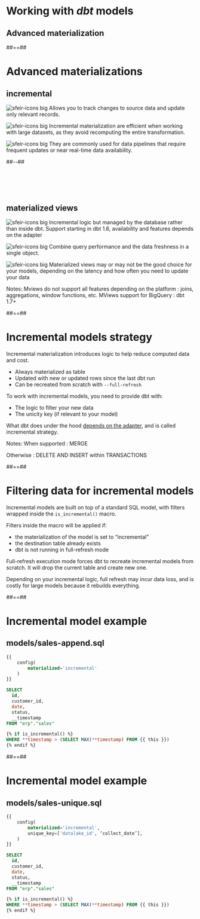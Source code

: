 <!-- .slide: class="transition"-->

# Working with _dbt_ models

## Advanced materialization

##==##

<!-- .slide: class="two-column" -->

# Advanced materializations

## incremental

![sfeir-icons big](plus-circle) Allows you to track changes to source data and update only relevant records.

![sfeir-icons big](cpu) Incremental materialization are efficient when working with large datasets, as they avoid recomputing the entire transformation.

![sfeir-icons big](watch) They are commonly used for data pipelines that require frequent updates or near real-time data availability.

##--##

<!-- .slide: data-background="var(--black)" -->

# &nbsp;

## materialized views

![sfeir-icons big](clock) Incremental logic but managed by the database rather than inside dbt. Support starting in dbt 1.6, availability and features depends on the adapter

![sfeir-icons big](git-commit) Combine query performance and the data freshness in a single object.

![sfeir-icons big](refresh-cw) Materialized views may or may not be the good choice for your models, depending on the latency and how often you need to update your data

Notes:
Mviews do not support all features depending on the platform : joins, aggregations, window functions, etc.
MViews support for BigQuery : dbt 1.7+

##==##

# Incremental models strategy

Incremental materialization introduces logic to help reduce computed data and cost.

- Always materialized as table
- Updated with new or updated rows since the last dbt run
- Can be recreated from scratch with `--full-refresh`

To work with incremental models, you need to provide dbt with:

- The logic to filter your new data
- The unicity key (if relevant to your model)

What dbt does under the hood [depends on the adapter](https://docs.getdbt.com/docs/build/incremental-models#supported-incremental-strategies-by-adapter), and is called incremental strategy.

Notes:
When supported : MERGE

Otherwise : DELETE AND INSERT within TRANSACTIONS

##==##

# Filtering data for incremental models

Incremental models are built on top of a standard SQL model, with filters wrapped inside the `is_incremental()` macro.

Filters inside the macro will be applied if:

- the materialization of the model is set to “incremental”
- the destination table already exists
- dbt is not running in full-refresh mode

Full-refresh execution mode forces dbt to recreate incremental models from scratch.
It will drop the current table and create new one.

Depending on your incremental logic, full refresh may incur data loss, and is costly for large models because it rebuilds everything.

<!-- .element: class="admonition important" -->

##==##

<!-- .slide: class="with-code max-height"-->

# Incremental model example

## models/sales-append.sql

```sql
{{
    config(
        materialized='incremental'
    )
}}

SELECT
  id,
  customer_id,
  date,
  status,
  __timestamp
FROM "erp"."sales"

{% if is_incremental() %}
WHERE **timestamp > (SELECT MAX(**timestamp) FROM {{ this }})
{% endif %}
```

##==##

<!-- .slide: class="with-code max-height"-->

# Incremental model example

## models/sales-unique.sql

```sql
{{
    config(
        materialized='incremental',
        unique_key=['datalake_id', ‘collect_date’],
    )
}}

SELECT
  id,
  customer_id,
  date,
  status,
  __timestamp
FROM "erp"."sales"

{% if is_incremental() %}
WHERE **timestamp > (SELECT MAX(**timestamp) FROM {{ this }})
{% endif %}
```
